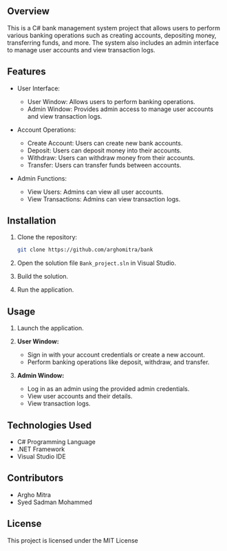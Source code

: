 
## Overview

This is a C# bank management system project that allows users to perform various banking operations such as creating accounts, depositing money, transferring funds, and more. The system also includes an admin interface to manage user accounts and view transaction logs.

## Features

- User Interface:
  - User Window: Allows users to perform banking operations.
  - Admin Window: Provides admin access to manage user accounts and view transaction logs.

- Account Operations:
  - Create Account: Users can create new bank accounts.
  - Deposit: Users can deposit money into their accounts.
  - Withdraw: Users can withdraw money from their accounts.
  - Transfer: Users can transfer funds between accounts.

- Admin Functions:
  - View Users: Admins can view all user accounts.
  - View Transactions: Admins can view transaction logs.

## Installation

1. Clone the repository:

    ```bash
    git clone https://github.com/arghomitra/bank
    ```

2. Open the solution file `Bank_project.sln` in Visual Studio.

3. Build the solution.

4. Run the application.

## Usage

1. Launch the application.

2. **User Window:**
   - Sign in with your account credentials or create a new account.
   - Perform banking operations like deposit, withdraw, and transfer.

3. **Admin Window:**
   - Log in as an admin using the provided admin credentials.
   - View user accounts and their details.
   - View transaction logs.

## Technologies Used

- C# Programming Language
- .NET Framework
- Visual Studio IDE

## Contributors

- Argho Mitra
- Syed Sadman Mohammed

## License

This project is licensed under the MIT License 
